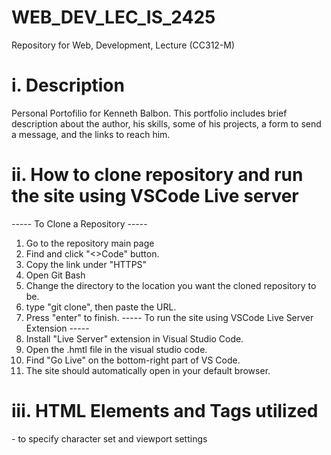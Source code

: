 # WEB_DEV_LEC_IS_2425
Repository for Web, Development, Lecture (CC312-M)

# i. Description 
Personal Portofilio for Kenneth Balbon. This portfolio includes brief description about the author, his skills, some of his projects, a form to send a message, and the links to reach him. 

# ii. How to clone repository and run the site using VSCode Live server 
----- To Clone a Repository ----- 
1. Go to the repository main page
2. Find and click "<>Code" button.
3. Copy the link under "HTTPS"
4. Open Git Bash
5. Change the directory to the location you want the cloned repository to be.
6. type "git clone", then paste the URL.
7. Press "enter" to finish.
----- To run the site using VSCode Live Server Extension -----
1. Install "Live Server" extension in Visual Studio Code.
2. Open the .hmtl file in the visual studio code.
3. Find "Go Live" on the bottom-right part of VS Code.
4. The site should automatically open in your default browser.

# iii. HTML Elements and Tags utilized
<meta> - to specify character set and viewport settings
<title> - to give the tab a proper title
Semantic Elements (<main>, <section>, <article>, <footer>, <nav>, <table>, <form>, <aside>) - to clearly define the part of the content in the page. 
h1-h3 - shows the level of headings
<img> - to put an image in the site 
<ul> - unordered list content 
<hr> - horizontal line that breaks the page
<br> - line break for long sentences/paragraphs. 
<p> - to specify that a content is a paragraph
<a> - link element that makes a text/image a hyperlink

